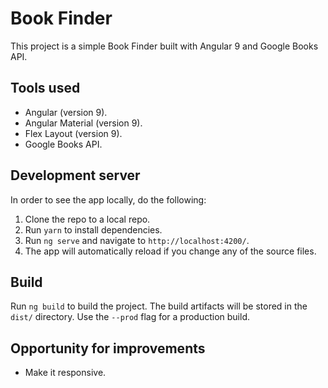 # Book Finder

This project is a simple Book Finder built with Angular 9 and Google Books API.

## Tools used

* Angular (version 9).
* Angular Material (version 9).
* Flex Layout (version 9).
* Google Books API.

## Development server

In order to see the app locally, do the following:

1. Clone the repo to a local repo.
2. Run `yarn` to install dependencies.
3. Run `ng serve` and navigate to `http://localhost:4200/`.
4. The app will automatically reload if you change any of the source files.

## Build

Run `ng build` to build the project. The build artifacts will be stored in the `dist/` directory. Use the `--prod` flag for a production build.

## Opportunity for improvements

* Make it responsive.
